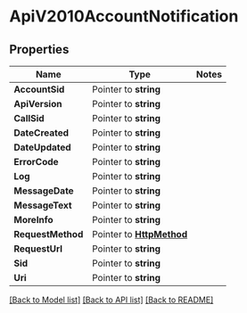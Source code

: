 # ApiV2010AccountNotification

## Properties
Name | Type | Notes
------------ | ------------- | -------------
**AccountSid** | Pointer to **string** | 
**ApiVersion** | Pointer to **string** | 
**CallSid** | Pointer to **string** | 
**DateCreated** | Pointer to **string** | 
**DateUpdated** | Pointer to **string** | 
**ErrorCode** | Pointer to **string** | 
**Log** | Pointer to **string** | 
**MessageDate** | Pointer to **string** | 
**MessageText** | Pointer to **string** | 
**MoreInfo** | Pointer to **string** | 
**RequestMethod** | Pointer to [**HttpMethod**](http_method.md) | 
**RequestUrl** | Pointer to **string** | 
**Sid** | Pointer to **string** | 
**Uri** | Pointer to **string** | 

[[Back to Model list]](../README.md#documentation-for-models) [[Back to API list]](../README.md#documentation-for-api-endpoints) [[Back to README]](../README.md)


